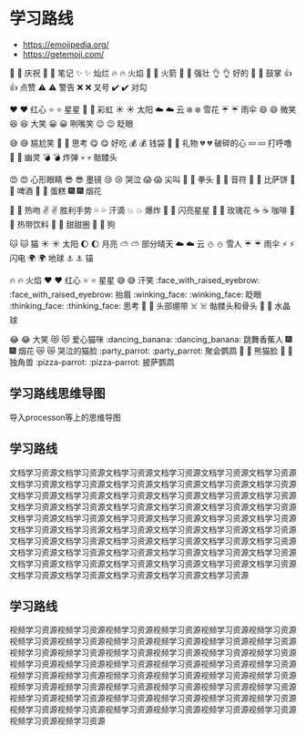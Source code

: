# 学习路线
- https://emojipedia.org/
- https://getemoji.com/

:tada: :tada: 庆祝
:memo: :memo: 笔记
:sparkles: :sparkles: 灿烂
:fire: :fire: 火焰
:rocket: :rocket: 火箭
:muscle: :muscle: 强壮
:ok_hand: :ok_hand: 好的
:clap: :clap: 鼓掌
:thumbsup: :thumbsup: 点赞
:warning: :warning: 警告
:x: :x: 叉号
:heavy_check_mark: :heavy_check_mark: 对勾

:heart: :heart: 红心
:star: :star: 星星
:rainbow: :rainbow: 彩虹
:sunny: :sunny: 太阳
:cloud: :cloud: 云
:snowflake: :snowflake: 雪花
:umbrella: :umbrella: 雨伞
:smile: :smile: 微笑
:laughing: :laughing: 大笑
:grinning: :grinning: 咧嘴笑
:wink: :wink: 眨眼

:sweat_smile: :sweat_smile: 尴尬笑
:thinking: :thinking: 思考
:yum: :yum: 好吃
:moneybag: :moneybag: 钱袋
:gift: :gift: 礼物
:broken_heart: :broken_heart: 破碎的心
:zzz: :zzz: 打呼噜
:ghost: :ghost: 幽灵
:bomb: :bomb: 炸弹
:skull: :skull: 骷髅头

:heart_eyes: :heart_eyes: 心形眼睛
:sunglasses: :sunglasses: 墨镜
:cry: :cry: 哭泣
:scream: :scream: 尖叫
:facepunch: :facepunch: 拳头
:musical_note: :musical_note: 音符
:pizza: :pizza: 比萨饼
:beer: :beer: 啤酒
:cake: :cake: 蛋糕
:fireworks: :fireworks: 烟花

:kiss: :kiss: 热吻
:v: :v: 胜利手势
:sweat_drops: :sweat_drops: 汗滴
:boom: :boom: 爆炸
:star2: :star2: 闪亮星星
:rose: :rose: 玫瑰花
:coffee: :coffee: 咖啡
:tropical_drink: :tropical_drink: 热带饮料
:doughnut: :doughnut: 甜甜圈
:dog: :dog: 狗

:cat: :cat: 猫
:sunny: :sunny: 太阳
:moon: :moon: 月亮
:partly_sunny: :partly_sunny: 部分晴天
:cloud: :cloud: 云
:snowman: :snowman: 雪人
:umbrella: :umbrella: 雨伞
:zap: :zap: 闪电
:earth_africa: :earth_africa: 地球
:anchor: :anchor: 锚

:fire: :fire: 火焰
:heart: :heart: 红心
:star: :star: 星星
:sweat_smile: :sweat_smile: 汗笑
:face_with_raised_eyebrow: :face_with_raised_eyebrow: 抬眉
:winking_face: :winking_face: 眨眼
:thinking_face: :thinking_face: 思考
:face_with_head_bandage: :face_with_head_bandage: 头部绷带
:skull_and_crossbones: :skull_and_crossbones: 骷髅头和骨头
:crystal_ball: :crystal_ball: 水晶球

:joy: :joy: 大笑
:heart_eyes_cat: :heart_eyes_cat: 爱心猫咪
:dancing_banana: :dancing_banana: 跳舞香蕉人
:fireworks: :fireworks: 烟花
:crying_cat_face: :crying_cat_face: 哭泣的猫脸
:party_parrot: :party_parrot: 聚会鹦鹉
:panda_face: :panda_face: 熊猫脸
:unicorn: :unicorn: 独角兽
:pizza-parrot: :pizza-parrot: 披萨鹦鹉



## 学习路线思维导图
导入processon等上的思维导图

## 学习路线
文档学习资源文档学习资源文档学习资源文档学习资源文档学习资源文档学习资源文档学习资源文档学习资源文档学习资源文档学习资源文档学习资源文档学习资源文档学习资源文档学习资源文档学习资源文档学习资源文档学习资源文档学习资源文档学习资源文档学习资源文档学习资源文档学习资源文档学习资源文档学习资源文档学习资源文档学习资源文档学习资源文档学习资源文档学习资源文档学习资源文档学习资源文档学习资源文档学习资源文档学习资源文档学习资源文档学习资源文档学习资源文档学习资源文档学习资源文档学习资源文档学习资源文档学习资源文档学习资源文档学习资源文档学习资源文档学习资源文档学习资源文档学习资源文档学习资源文档学习资源文档学习资源文档学习资源文档学习资源文档学习资源文档学习资源文档学习资源文档学习资源文档学习资源文档学习资源

## 学习路线
视频学习资源视频学习资源视频学习资源视频学习资源视频学习资源视频学习资源视频学习资源视频学习资源视频学习资源视频学习资源视频学习资源视频学习资源视频学习资源视频学习资源视频学习资源视频学习资源视频学习资源视频学习资源视频学习资源视频学习资源视频学习资源视频学习资源视频学习资源视频学习资源视频学习资源视频学习资源视频学习资源视频学习资源视频学习资源视频学习资源视频学习资源视频学习资源视频学习资源视频学习资源视频学习资源视频学习资源视频学习资源视频学习资源视频学习资源视频学习资源视频学习资源视频学习资源视频学习资源视频学习资源视频学习资源视频学习资源视频学习资源视频学习资源视频学习资源视频学习资源